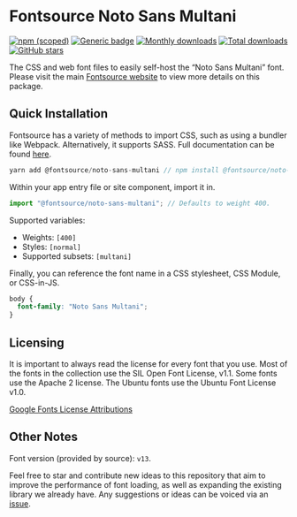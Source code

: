 # Fontsource Noto Sans Multani

[![npm (scoped)](https://img.shields.io/npm/v/@fontsource/noto-sans-multani?color=brightgreen)](https://www.npmjs.com/package/@fontsource/noto-sans-multani) [![Generic badge](https://img.shields.io/badge/fontsource-passing-brightgreen)](https://github.com/fontsource/fontsource) [![Monthly downloads](https://badgen.net/npm/dm/@fontsource/noto-sans-multani)](https://github.com/fontsource/fontsource) [![Total downloads](https://badgen.net/npm/dt/@fontsource/noto-sans-multani)](https://github.com/fontsource/fontsource) [![GitHub stars](https://img.shields.io/github/stars/fontsource/fontsource.svg?style=social&label=Star)](https://github.com/fontsource/fontsource/stargazers)

The CSS and web font files to easily self-host the “Noto Sans Multani” font. Please visit the main [Fontsource website](https://fontsource.org/fonts/noto-sans-multani) to view more details on this package.

## Quick Installation

Fontsource has a variety of methods to import CSS, such as using a bundler like Webpack. Alternatively, it supports SASS. Full documentation can be found [here](https://fontsource.org/docs/introduction).

```javascript
yarn add @fontsource/noto-sans-multani // npm install @fontsource/noto-sans-multani
```

Within your app entry file or site component, import it in.

```javascript
import "@fontsource/noto-sans-multani"; // Defaults to weight 400.
```

Supported variables:

- Weights: `[400]`
- Styles: `[normal]`
- Supported subsets: `[multani]`

Finally, you can reference the font name in a CSS stylesheet, CSS Module, or CSS-in-JS.

```css
body {
  font-family: "Noto Sans Multani";
}
```

## Licensing

It is important to always read the license for every font that you use.
Most of the fonts in the collection use the SIL Open Font License, v1.1. Some fonts use the Apache 2 license. The Ubuntu fonts use the Ubuntu Font License v1.0.

[Google Fonts License Attributions](https://fonts.google.com/attribution)

## Other Notes

Font version (provided by source): `v13`.

Feel free to star and contribute new ideas to this repository that aim to improve the performance of font loading, as well as expanding the existing library we already have. Any suggestions or ideas can be voiced via an [issue](https://github.com/fontsource/fontsource/issues).
